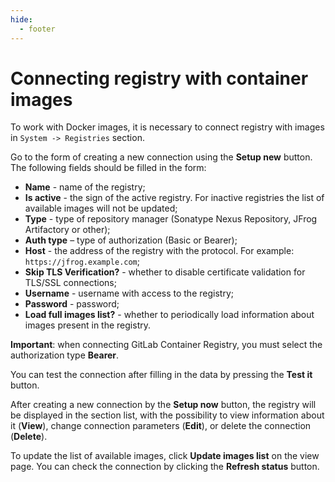 ```yaml
---
hide:
  - footer
---
```

# Connecting registry with container images

To work with Docker images, it is necessary to connect registry with images in `System -> Registries` section.

Go to the form of creating a new connection using the **Setup new** button. The following fields should be filled in the form:

- **Name** - name of the registry;
- **Is active** - the sign of the active registry. For inactive registries the list of available images will not be updated;
- **Type** - type of repository manager (Sonatype Nexus Repository, JFrog Artifactory or other);
- **Auth type** – type of authorization (Basic or Bearer);
- **Host** - the address of the registry with the protocol. For example: `https://jfrog.example.com`;
- **Skip TLS Verification?** - whether to disable certificate validation for TLS/SSL connections;
- **Username** - username with access to the registry;
- **Password** - password;
- **Load full images list?** - whether to periodically load information about images present in the registry.

**Important**: when connecting GitLab Container Registry, you must select the authorization type **Bearer**.

You can test the connection after filling in the data by pressing the **Test it** button.

After creating a new connection by the **Setup now** button, the registry will be displayed in the section list, with the possibility to view information about it (**View**), change connection parameters (**Edit**), or delete the connection (**Delete**).

To update the list of available images, click **Update images list** on the view page. You can check the connection by clicking the **Refresh status** button.
